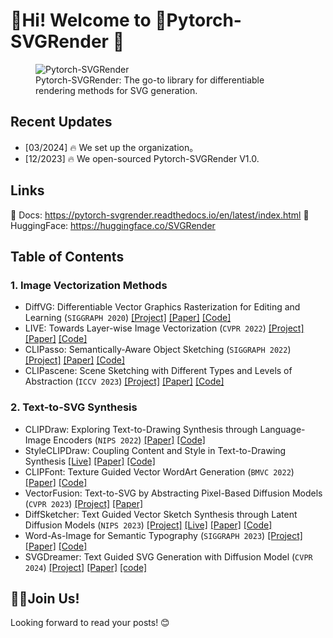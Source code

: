 # 👋Hi! Welcome to 🤗Pytorch-SVGRender 👋

<figure class="image text-center">
<img src="./assets/cover.png" alt="Pytorch-SVGRender">
<figcaption>Pytorch-SVGRender: The go-to library for differentiable rendering methods for SVG generation.</figcaption>
</figure>

## Recent Updates

- [03/2024] 🔥 We set up the organization。
- [12/2023] 🔥 We open-sourced Pytorch-SVGRender V1.0.

## Links

<!-- 🌐 Project: https://ximinng.github.io/PyTorch-SVGRender-project/ <br/> -->
<!-- 📁 Code: https://github.com/ximinng/PyTorch-SVGRender <br /> -->
📄 Docs: https://pytorch-svgrender.readthedocs.io/en/latest/index.html
🤗 HuggingFace: https://huggingface.co/SVGRender

## Table of Contents

### 1. Image Vectorization Methods

- DiffVG: Differentiable Vector Graphics Rasterization for Editing and Learning (`SIGGRAPH 2020`)
  [[Project]](https://people.csail.mit.edu/tzumao/diffvg/) [[Paper]](https://cseweb.ucsd.edu/~tzli/diffvg/diffvg.pdf) [[Code]](https://github.com/BachiLi/diffvg)
- LIVE: Towards Layer-wise Image Vectorization (`CVPR 2022`)
  [[Project]](https://ma-xu.github.io/LIVE/) [[Paper]](https://ma-xu.github.io/LIVE/index_files/CVPR22_LIVE_main.pdf) [[Code]](https://github.com/Picsart-AI-Research/LIVE-Layerwise-Image-Vectorization)
- CLIPasso: Semantically-Aware Object Sketching (`SIGGRAPH 2022`)
  [[Project]](https://clipasso.github.io/clipasso/) [[Paper]](https://arxiv.org/abs/2202.05822) [[Code]](https://github.com/yael-vinker/CLIPasso)
- CLIPascene: Scene Sketching with Different Types and Levels of Abstraction (`ICCV 2023`)
  [[Project]](https://clipascene.github.io/CLIPascene/) [[Paper]](https://arxiv.org/abs/2211.17256) [[Code]](https://github.com/yael-vinker/SceneSketch)

### 2. Text-to-SVG Synthesis

- CLIPDraw: Exploring Text-to-Drawing Synthesis through Language-Image Encoders (`NIPS 2022`)
  [[Paper]](https://arxiv.org/abs/2106.14843) [[Code]](https://github.com/kvfrans/clipdraw)
- StyleCLIPDraw: Coupling Content and Style in Text-to-Drawing Synthesis
  [[Live]](https://slideslive.com/38970834/styleclipdraw-coupling-content-and-style-in-texttodrawing-synthesis?ref=account-folder-92044-folders) [[Paper]](https://arxiv.org/abs/2202.12362) [[Code]](https://github.com/pschaldenbrand/StyleCLIPDraw)
- CLIPFont: Texture Guided Vector WordArt Generation (`BMVC 2022`)
  [[Paper]](https://bmvc2022.mpi-inf.mpg.de/0543.pdf) [[Code]](https://github.com/songyiren98/CLIPFont)
- VectorFusion: Text-to-SVG by Abstracting Pixel-Based Diffusion Models (`CVPR 2023`)
  [[Project]](https://vectorfusion.github.io/) [[Paper]](https://openaccess.thecvf.com/content/CVPR2023/papers/Jain_VectorFusion_Text-to-SVG_by_Abstracting_Pixel-Based_Diffusion_Models_CVPR_2023_paper.pdf)
- DiffSketcher: Text Guided Vector Sketch Synthesis through Latent Diffusion Models (`NIPS 2023`)
  [[Project]](https://ximinng.github.io/DiffSketcher-project/) [[Live]](https://neurips.cc/virtual/2023/poster/72425) [[Paper]](https://arxiv.org/abs/2306.14685) [[Code]](https://github.com/ximinng/DiffSketcher)
- Word-As-Image for Semantic Typography (`SIGGRAPH 2023`)
  [[Project]](https://wordasimage.github.io/Word-As-Image-Page/) [[Paper]](https://arxiv.org/abs/2303.01818) [[Code]](https://github.com/Shiriluz/Word-As-Image)
- SVGDreamer: Text Guided SVG Generation with Diffusion Model (`CVPR 2024`)
  [[Project]](https://ximinng.github.io/SVGDreamer-project/) [[Paper]](https://arxiv.org/abs/2312.16476) [[code]](https://github.com/ximinng/SVGDreamer)

## 🙋‍♀️Join Us!

Looking forward to read your posts! 😊


<!--

**Here are some ideas to get you started:**

🙋‍♀️ A short introduction - what is your organization all about?
🌈 Contribution guidelines - how can the community get involved?
👩‍💻 Useful resources - where can the community find your docs? Is there anything else the community should know?
🍿 Fun facts - what does your team eat for breakfast?
🧙 Remember, you can do mighty things with the power of [Markdown](https://docs.github.com/github/writing-on-github/getting-started-with-writing-and-formatting-on-github/basic-writing-and-formatting-syntax)
-->
